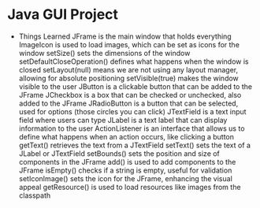 # Java GUI Project
 
 * Things Learned
         JFrame is the main window that holds everything
         ImageIcon is used to load images, which can be set as icons for the window
         setSize() sets the dimensions of the window
         setDefaultCloseOperation() defines what happens when the window is closed
         setLayout(null) means we are not using any layout manager, allowing for absolute positioning
         setVisible(true) makes the window visible to the user
         JButton is a clickable button that can be added to the JFrame
         JCheckbox is a box that can be checked or unchecked, also added to the JFrame
         JRadioButton is a button that can be selected, used for options (those circles you can click)
         JTextField is a text input field where users can type
         JLabel is a text label that can display information to the user
         ActionListener is an interface that allows us to define what happens when an action occurs, like clicking a button
         getText() retrieves the text from a JTextField
         setText() sets the text of a JLabel or JTextField
         setBounds() sets the position and size of components in the JFrame
         add() is used to add components to the JFrame
         isEmpty() checks if a string is empty, useful for validation
         setIconImage() sets the icon for the JFrame, enhancing the visual appeal
         getResource() is used to load resources like images from the classpath
